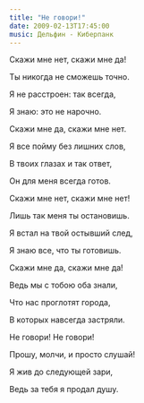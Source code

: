 ```yaml
---
title: "Не говори!"
date: 2009-02-13T17:45:00
music: Дельфин - Киберпанк
---
```


Скажи мне нет, скажи мне да!

Ты никогда не сможешь точно.

Я не расстроен: так всегда,

Я знаю: это не нарочно.



Скажи мне да, скажи мне нет.

Я все пойму без лишних слов,

В твоих глазах и так ответ,

Он для меня всегда готов.



Скажи мне нет, скажи мне нет!

Лишь так меня ты остановишь.

Я встал на твой остывший след,

Я знаю все, что ты готовишь.



Скажи мне да, скажи мне да!

Ведь мы с тобою оба знали,

Что нас проглотят города,

В которых навсегда застряли.



Не говори! Не говори!

Прошу, молчи, и просто слушай!

Я жив до следующей зари,

Ведь за тебя я продал душу.
